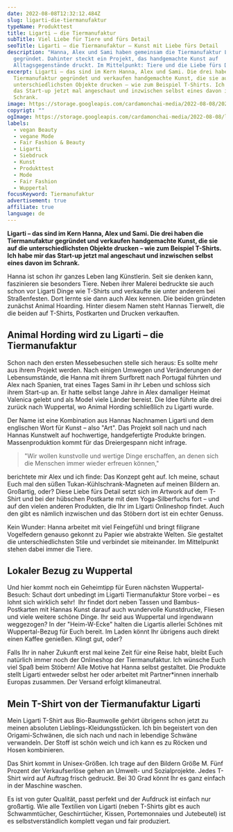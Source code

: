 ```yaml
---
date: 2022-08-08T12:32:12.484Z
slug: ligarti-die-tiermanufaktur
typeName: Produkttest
title: Ligarti – die Tiermanufaktur
subTitle: Viel Liebe für Tiere und fürs Detail
seoTitle: Ligarti – die Tiermanufaktur – Kunst mit Liebe fürs Detail
description: "Hanna, Alex und Sami haben gemeinsam die Tiermanufaktur Ligarti
  gegründet. Dahinter steckt ein Projekt, das handgemachte Kunst auf
  Alltagsgegenstände druckt. Im Mittelpunkt: Tiere und die Liebe fürs Detail."
excerpt: Ligarti – das sind im Kern Hanna, Alex und Sami. Die drei haben die
  Tiermanufaktur gegründet und verkaufen handgemachte Kunst, die sie auf die
  unterschiedlichsten Objekte drucken – wie zum Beispiel T-Shirts. Ich habe mir
  das Start-up jetzt mal angeschaut und inzwischen selbst eines davon im
  Schrank.
image: https://storage.googleapis.com/cardamonchai-media/2022-08-08/2022-07-31-ligarti-13-jpg-imagine-080808_565a54_2048_1365/640.webp
copyrigt: ""
ogImage: https://storage.googleapis.com/cardamonchai-media/2022-08-08/ligarti-die-tiermanufaktur-fb-jpeg-imagine-080808_6f6f6a_1200_628/640.webp
labels:
  - vegan Beauty
  - vegane Mode
  - Fair Fashion & Beauty
  - Ligarti
  - Siebdruck
  - Kunst
  - Produkttest
  - Mode
  - Fair Fashion
  - Wuppertal
focusKeyword: Tiermanufaktur
advertisement: true
affiliate: true
language: de
---
```

**Ligarti – das sind im Kern Hanna, Alex und Sami. Die drei haben die Tiermanufaktur gegründet und verkaufen handgemachte Kunst, die sie auf die unterschiedlichsten Objekte drucken – wie zum Beispiel T-Shirts. Ich habe mir das Start-up jetzt mal angeschaut und inzwischen selbst eines davon im Schrank.**

Hanna ist schon ihr ganzes Leben lang Künstlerin. Seit sie denken kann, faszinieren sie besonders Tiere. Neben ihrer Malerei bedruckte sie auch schon vor Ligarti Dinge wie T-Shirts und verkaufte sie unter anderem bei Straßenfesten. Dort lernte sie dann auch Alex kennen. Die beiden gründeten zunächst Animal Hoarding. Hinter diesem Namen steht Hannas Tierwelt, die die beiden auf T-Shirts, Postkarten und Drucken verkauften.

<Gallery name="ligarti-1" />

## Animal Hording wird zu Ligarti – die Tiermanufaktur

Schon nach den ersten Messebesuchen stelle sich heraus: Es sollte mehr aus ihrem Projekt werden. Nach einigen Umwegen und Veränderungen der Lebensumstände, die Hanna mit ihrem Surfbrett nach Portugal führten und Alex nach Spanien, trat eines Tages Sami in ihr Leben und schloss sich ihrem Start-up an. Er hatte selbst lange Jahre in Alex damaliger Heimat Valenica gelebt und als Model viele Länder bereist. Die Idee führte alle drei zurück nach Wuppertal, wo Animal Hording schließlich zu Ligarti wurde.

Der Name ist eine Kombination aus Hannas Nachnamen Ligarti und dem englischen Wort für Kunst – also "Art". Das Projekt soll nach und nach Hannas Kunstwelt auf hochwertige, handgefertigte Produkte bringen. Massenproduktion kommt für das Dreiergespann nicht infrage.

> "Wir wollen kunstvolle und wertige Dinge erschaffen, an denen sich die Menschen immer wieder erfreuen können," 

berichtete mir Alex und ich finde: Das Konzept geht auf. Ich meine, schaut Euch mal den süßen Tukan-Kühlschrank-Magneten auf meinen Bildern an. Großartig, oder? Diese Liebe fürs Detail setzt sich im Artwork auf dem T-Shirt und bei der hübschen Postkarte mit dem Yoga-Silberfuchs fort – und auf den vielen anderen Produkten, die Ihr im Ligarti Onlineshop findet. Auch den gibt es nämlich inzwischen und das Stöbern dort ist ein echter Genuss.

Kein Wunder: Hanna arbeitet mit viel Feingefühl und bringt filigrane Vogelfedern genauso gekonnt zu Papier wie abstrakte Welten. Sie gestaltet die unterschiedlichsten Stile und verbindet sie miteinander. Im Mittelpunkt stehen dabei immer die Tiere.

## Lokaler Bezug zu Wuppertal

Und hier kommt noch ein Geheimtipp für Euren nächsten Wuppertal-Besuch: Schaut dort unbedingt im Ligarti Tiermanufaktur Store vorbei – es lohnt sich wirklich sehr!  Ihr findet dort neben Tassen und Bambus-Postkarten mit Hannas Kunst darauf auch wundervolle Kunstdrucke, Fliesen und viele weitere schöne Dinge. Ihr seid aus Wuppertal und irgendwann weggezogen? In der "Heim-W-Ecke" halten die Ligartis allerlei Schönes mit Wuppertal-Bezug für Euch bereit. Im Laden könnt Ihr übrigens auch direkt einen Kaffee genießen. Klingt gut, oder?

Falls Ihr in naher Zukunft erst mal keine Zeit für eine Reise habt, bleibt Euch natürlich immer noch der Onlineshop der Tiermanufaktur. Ich wünsche Euch viel Spaß beim Stöbern! Alle Motive hat Hanna selbst gestaltet. Die Produkte stellt Ligarti entweder selbst her oder arbeitet mit Partner*innen innerhalb Europas zusammen. Der Versand erfolgt klimaneutral.

## Mein T-Shirt von der Tiermanufaktur Ligarti

Mein Ligarti T-Shirt aus Bio-Baumwolle gehört übrigens schon jetzt zu meinen absoluten Lieblings-Kleidungsstücken. Ich bin begeistert von den Origami-Schwänen, die sich nach und nach in lebendige Schwäne verwandeln. Der Stoff ist schön weich und ich kann es zu Röcken und Hosen kombinieren.

Das Shirt kommt in Unisex-Größen. Ich trage auf den Bildern Größe M. Fünf Prozent der Verkaufserlöse gehen an Umwelt- und Sozialprojekte. Jedes T-Shirt wird auf Auftrag frisch gedruckt. Bei 30 Grad könnt Ihr es ganz einfach in der Maschine waschen.

Es ist von guter Qualität, passt perfekt und der Aufdruck ist einfach nur großartig. Wie alle Textilien von Ligarti (neben T-Shirts gibt es auch Schwammtücher, Geschirrtücher, Kissen, Portemonnaies und Jutebeutel) ist es selbstverständlich komplett vegan und fair produziert.

<Gallery name="ligarti-2" />





